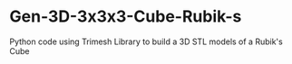 # Gen-3D-3x3x3-Cube-Rubik-s
Python code using Trimesh Library to build a 3D STL models of a Rubik's Cube
